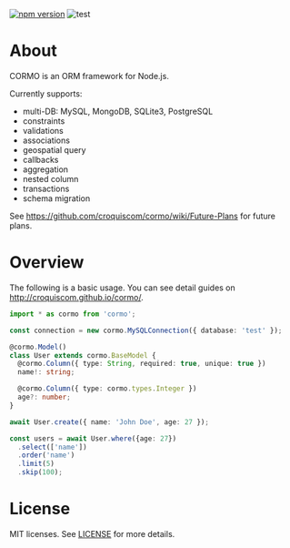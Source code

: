 [![npm version](https://badge.fury.io/js/cormo.svg)](http://badge.fury.io/js/cormo)
![test](https://github.com/croquiscom/cormo/workflows/test/badge.svg)

# About

CORMO is an ORM framework for Node.js.

Currently supports:

* multi-DB: MySQL, MongoDB, SQLite3, PostgreSQL
* constraints
* validations
* associations
* geospatial query
* callbacks
* aggregation
* nested column
* transactions
* schema migration

See https://github.com/croquiscom/cormo/wiki/Future-Plans for future plans.

# Overview

The following is a basic usage.
You can see detail guides on http://croquiscom.github.io/cormo/.

```typescript
import * as cormo from 'cormo';

const connection = new cormo.MySQLConnection({ database: 'test' });

@cormo.Model()
class User extends cormo.BaseModel {
  @cormo.Column({ type: String, required: true, unique: true })
  name!: string;

  @cormo.Column({ type: cormo.types.Integer })
  age?: number;
}

await User.create({ name: 'John Doe', age: 27 });

const users = await User.where({age: 27})
  .select(['name'])
  .order('name')
  .limit(5)
  .skip(100);
```

# License

MIT licenses. See [LICENSE](https://github.com/croquiscom/cormo/blob/master/packages/cormo/LICENSE) for more details.
